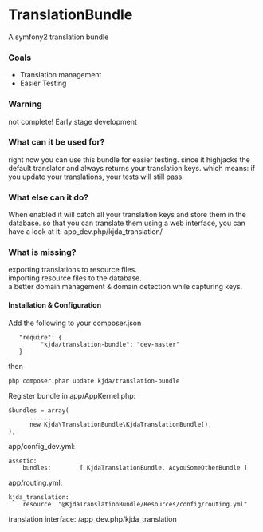 # TranslationBundle


A symfony2 translation bundle 

### Goals

 * Translation management
 * Easier Testing

### Warning

not complete! Early stage development 

### What can it be used for?

right now you can use this bundle for easier testing. since it highjacks the default translator and always returns your translation keys. which means: if you update your translations, your tests will still pass.

### What else can it do?

When enabled it will catch all your translation keys and store them in the database. so that you can translate them using a web interface, you can have a look at it:  app_dev.php/kjda_translation/


### What is missing?

exporting translations to resource files.  
importing resource files to the database.  
a better domain management & domain detection while capturing keys.  

#### Installation & Configuration

Add the following to your composer.json
```
   "require": { 
         "kjda/translation-bundle": "dev-master" 
   }
```

then 
```
php composer.phar update kjda/translation-bundle
```


Register bundle in app/AppKernel.php:  
```
$bundles = array(
      .....,
      new Kjda\TranslationBundle\KjdaTranslationBundle(),
);
```



app/config_dev.yml:    
```
assetic:   
    bundles:        [ KjdaTranslationBundle, AcyouSomeOtherBundle ]  
```

app/routing.yml:  
```
kjda_translation:
    resource: "@KjdaTranslationBundle/Resources/config/routing.yml"
```

translation interface: /app_dev.php/kjda_translation
